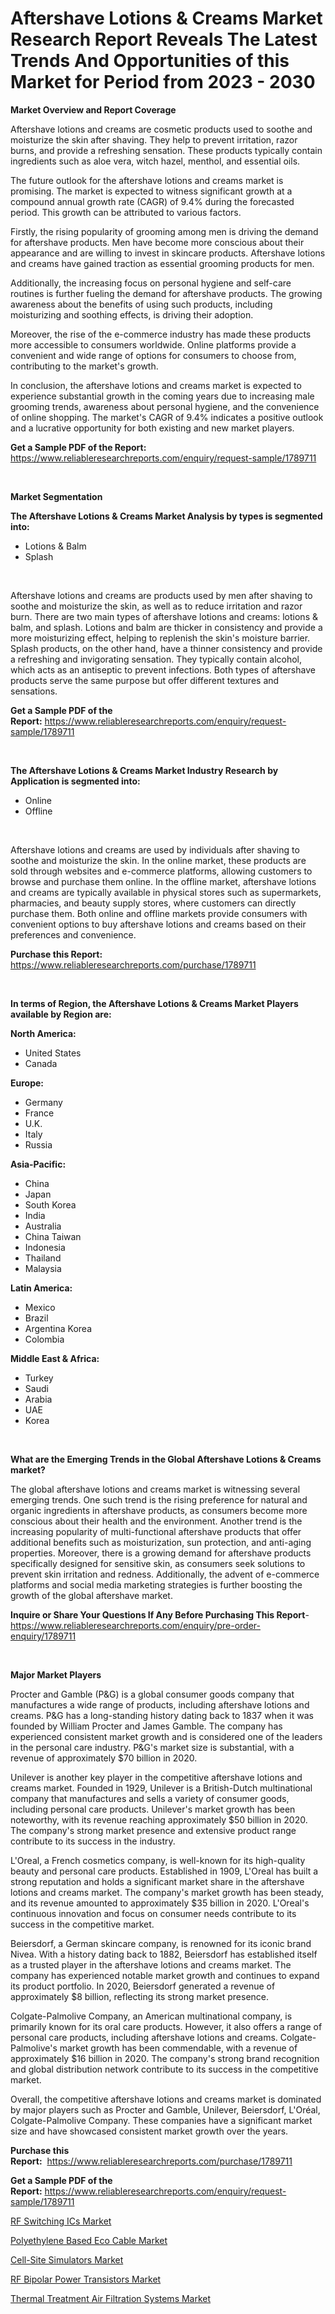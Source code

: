 <p><h1>Aftershave Lotions & Creams Market Research Report Reveals The Latest Trends And Opportunities of this Market for Period from 2023 - 2030</h1></p><p><strong>Market Overview and Report Coverage</strong></p>
<p><p>Aftershave lotions and creams are cosmetic products used to soothe and moisturize the skin after shaving. They help to prevent irritation, razor burns, and provide a refreshing sensation. These products typically contain ingredients such as aloe vera, witch hazel, menthol, and essential oils.</p><p>The future outlook for the aftershave lotions and creams market is promising. The market is expected to witness significant growth at a compound annual growth rate (CAGR) of 9.4% during the forecasted period. This growth can be attributed to various factors.</p><p>Firstly, the rising popularity of grooming among men is driving the demand for aftershave products. Men have become more conscious about their appearance and are willing to invest in skincare products. Aftershave lotions and creams have gained traction as essential grooming products for men.</p><p>Additionally, the increasing focus on personal hygiene and self-care routines is further fueling the demand for aftershave products. The growing awareness about the benefits of using such products, including moisturizing and soothing effects, is driving their adoption.</p><p>Moreover, the rise of the e-commerce industry has made these products more accessible to consumers worldwide. Online platforms provide a convenient and wide range of options for consumers to choose from, contributing to the market's growth.</p><p>In conclusion, the aftershave lotions and creams market is expected to experience substantial growth in the coming years due to increasing male grooming trends, awareness about personal hygiene, and the convenience of online shopping. The market's CAGR of 9.4% indicates a positive outlook and a lucrative opportunity for both existing and new market players.</p></p>
<p><strong>Get a Sample PDF of the Report:</strong> <a href="https://www.reliableresearchreports.com/enquiry/request-sample/1789711">https://www.reliableresearchreports.com/enquiry/request-sample/1789711</a></p>
<p>&nbsp;</p>
<p><strong>Market Segmentation</strong></p>
<p><strong>The Aftershave Lotions & Creams Market Analysis by types is segmented into:</strong></p>
<p><ul><li>Lotions & Balm</li><li>Splash</li></ul></p>
<p>&nbsp;</p>
<p><p>Aftershave lotions and creams are products used by men after shaving to soothe and moisturize the skin, as well as to reduce irritation and razor burn. There are two main types of aftershave lotions and creams: lotions & balm, and splash. Lotions and balm are thicker in consistency and provide a more moisturizing effect, helping to replenish the skin's moisture barrier. Splash products, on the other hand, have a thinner consistency and provide a refreshing and invigorating sensation. They typically contain alcohol, which acts as an antiseptic to prevent infections. Both types of aftershave products serve the same purpose but offer different textures and sensations.</p></p>
<p><strong>Get a Sample PDF of the Report:</strong>&nbsp;<a href="https://www.reliableresearchreports.com/enquiry/request-sample/1789711">https://www.reliableresearchreports.com/enquiry/request-sample/1789711</a></p>
<p>&nbsp;</p>
<p><strong>The Aftershave Lotions & Creams Market Industry Research by Application is segmented into:</strong></p>
<p><ul><li>Online</li><li>Offline</li></ul></p>
<p>&nbsp;</p>
<p><p>Aftershave lotions and creams are used by individuals after shaving to soothe and moisturize the skin. In the online market, these products are sold through websites and e-commerce platforms, allowing customers to browse and purchase them online. In the offline market, aftershave lotions and creams are typically available in physical stores such as supermarkets, pharmacies, and beauty supply stores, where customers can directly purchase them. Both online and offline markets provide consumers with convenient options to buy aftershave lotions and creams based on their preferences and convenience.</p></p>
<p><strong>Purchase this Report:</strong>&nbsp; <a href="https://www.reliableresearchreports.com/purchase/1789711">https://www.reliableresearchreports.com/purchase/1789711</a></p>
<p>&nbsp;</p>
<p><strong>In terms of Region, the Aftershave Lotions & Creams Market Players available by Region are:</strong></p>
<p>
    <p> <strong> North America: </strong>
        <ul>
            <li>United States</li>
            <li>Canada</li>
        </ul>
        </p> 
    <p> <strong> Europe: </strong>
        <ul>
            <li>Germany</li>
            <li>France</li>
            <li>U.K.</li>
            <li>Italy</li>
            <li>Russia</li>
        </ul>
        </p> 
    <p> <strong> Asia-Pacific: </strong>
        <ul>
            <li>China</li>
            <li>Japan</li>
            <li>South Korea</li>
            <li>India</li>
            <li>Australia</li>
            <li>China Taiwan</li>
            <li>Indonesia</li>
            <li>Thailand</li>
            <li>Malaysia</li>
        </ul>
        </p> 
    <p> <strong> Latin America: </strong>
        <ul>
            <li>Mexico</li>
            <li>Brazil</li>
            <li>Argentina Korea</li>
            <li>Colombia</li>
        </ul>
        </p> 
    <p> <strong> Middle East & Africa: </strong>
        <ul>
            <li>Turkey</li>
            <li>Saudi</li>
            <li>Arabia</li>
            <li>UAE</li>
            <li>Korea</li>
        </ul>
    </p>
    </p>
<p>&nbsp;</p>
<p><strong>What are the Emerging Trends in the Global Aftershave Lotions & Creams market?</strong></p>
<p><p>The global aftershave lotions and creams market is witnessing several emerging trends. One such trend is the rising preference for natural and organic ingredients in aftershave products, as consumers become more conscious about their health and the environment. Another trend is the increasing popularity of multi-functional aftershave products that offer additional benefits such as moisturization, sun protection, and anti-aging properties. Moreover, there is a growing demand for aftershave products specifically designed for sensitive skin, as consumers seek solutions to prevent skin irritation and redness. Additionally, the advent of e-commerce platforms and social media marketing strategies is further boosting the growth of the global aftershave market.</p></p>
<p><strong>Inquire or Share Your Questions If Any Before Purchasing This Report</strong>- <a href="https://www.reliableresearchreports.com/enquiry/pre-order-enquiry/1789711">https://www.reliableresearchreports.com/enquiry/pre-order-enquiry/1789711</a></p>
<p>&nbsp;</p>
<p><strong>Major Market Players</strong></p>
<p><p>Procter and Gamble (P&G) is a global consumer goods company that manufactures a wide range of products, including aftershave lotions and creams. P&G has a long-standing history dating back to 1837 when it was founded by William Procter and James Gamble. The company has experienced consistent market growth and is considered one of the leaders in the personal care industry. P&G's market size is substantial, with a revenue of approximately $70 billion in 2020.</p><p>Unilever is another key player in the competitive aftershave lotions and creams market. Founded in 1929, Unilever is a British-Dutch multinational company that manufactures and sells a variety of consumer goods, including personal care products. Unilever's market growth has been noteworthy, with its revenue reaching approximately $50 billion in 2020. The company's strong market presence and extensive product range contribute to its success in the industry.</p><p>L'Oreal, a French cosmetics company, is well-known for its high-quality beauty and personal care products. Established in 1909, L'Oreal has built a strong reputation and holds a significant market share in the aftershave lotions and creams market. The company's market growth has been steady, and its revenue amounted to approximately $35 billion in 2020. L'Oreal's continuous innovation and focus on consumer needs contribute to its success in the competitive market.</p><p>Beiersdorf, a German skincare company, is renowned for its iconic brand Nivea. With a history dating back to 1882, Beiersdorf has established itself as a trusted player in the aftershave lotions and creams market. The company has experienced notable market growth and continues to expand its product portfolio. In 2020, Beiersdorf generated a revenue of approximately $8 billion, reflecting its strong market presence.</p><p>Colgate-Palmolive Company, an American multinational company, is primarily known for its oral care products. However, it also offers a range of personal care products, including aftershave lotions and creams. Colgate-Palmolive's market growth has been commendable, with a revenue of approximately $16 billion in 2020. The company's strong brand recognition and global distribution network contribute to its success in the competitive market.</p><p>Overall, the competitive aftershave lotions and creams market is dominated by major players such as Procter and Gamble, Unilever, Beiersdorf, L'Oréal, Colgate-Palmolive Company. These companies have a significant market size and have showcased consistent market growth over the years.</p></p>
<p><strong>Purchase this Report:</strong>&nbsp;&nbsp;<a href="https://www.reliableresearchreports.com/purchase/1789711">https://www.reliableresearchreports.com/purchase/1789711</a></p>
<p></p>
<p><strong>Get a Sample PDF of the Report:</strong>&nbsp;<a href="https://www.reliableresearchreports.com/enquiry/request-sample/1789711">https://www.reliableresearchreports.com/enquiry/request-sample/1789711</a></p>
<p><p><a href="https://www.linkedin.com/pulse/rf-switching-ics-market-size-2023-2030-global-industrial/">RF Switching ICs Market</a></p><p><a href="https://github.com/deliacustodio40/Market-Research-Report-List-1/blob/main/polyethylene-based-eco-cable-market.md">Polyethylene Based Eco Cable Market</a></p><p><a href="https://github.com/maliyahmorrow6654/Market-Research-Report-List-1/blob/main/cell-site-simulators-market.md">Cell-Site Simulators Market</a></p><p><a href="https://www.linkedin.com/pulse/rf-bipolar-power-transistors-market-size-share-global-analysis/">RF Bipolar Power Transistors Market</a></p><p><a href="https://medium.com/@react.shoe.mask/thermal-treatment-air-filtration-systems-market-share-evolution-and-market-growth-trends-2023-2030-45187122d887">Thermal Treatment Air Filtration Systems Market</a></p></p>